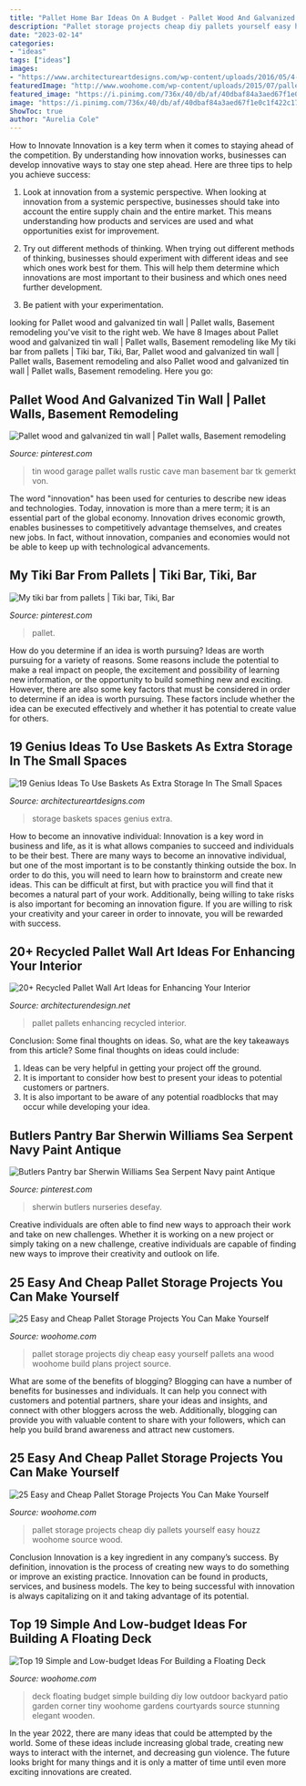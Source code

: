 ```yaml
---
title: "Pallet Home Bar Ideas On A Budget - Pallet Wood And Galvanized Tin Wall"
description: "Pallet storage projects cheap diy pallets yourself easy houzz woohome source wood"
date: "2023-02-14"
categories:
- "ideas"
tags: ["ideas"]
images:
- "https://www.architectureartdesigns.com/wp-content/uploads/2016/05/4-1.jpg"
featuredImage: "http://www.woohome.com/wp-content/uploads/2015/07/pallet-storage-ideas-woohome-16.jpg"
featured_image: "https://i.pinimg.com/736x/40/db/af/40dbaf84a3aed67f1e0c1f422c1751a9.jpg"
image: "https://i.pinimg.com/736x/40/db/af/40dbaf84a3aed67f1e0c1f422c1751a9.jpg"
ShowToc: true
author: "Aurelia Cole"
---
```



How to Innovate
Innovation is a key term when it comes to staying ahead of the competition. By understanding how innovation works, businesses can develop innovative ways to stay one step ahead. Here are three tips to help you achieve success:
1. Look at innovation from a systemic perspective. When looking at innovation from a systemic perspective, businesses should take into account the entire supply chain and the entire market. This means understanding how products and services are used and what opportunities exist for improvement.

2. Try out different methods of thinking. When trying out different methods of thinking, businesses should experiment with different ideas and see which ones work best for them. This will help them determine which innovations are most important to their business and which ones need further development.

3. Be patient with your experimentation.

	

		
looking for Pallet wood and galvanized tin wall | Pallet walls, Basement remodeling you've visit to the right web. We have 8 Images about Pallet wood and galvanized tin wall | Pallet walls, Basement remodeling like My tiki bar from pallets | Tiki bar, Tiki, Bar, Pallet wood and galvanized tin wall | Pallet walls, Basement remodeling and also Pallet wood and galvanized tin wall | Pallet walls, Basement remodeling. Here you go:
		
    
## Pallet Wood And Galvanized Tin Wall | Pallet Walls, Basement Remodeling

<img loading=lazy src="https://i.pinimg.com/736x/40/db/af/40dbaf84a3aed67f1e0c1f422c1751a9.jpg" onerror="this.onerror=null;this.src='https://tse2.mm.bing.net/th?id=OIP.mwkDALaXkhL2JhpXbtZISwHaJ3&amp;pid=15.1';" alt="Pallet wood and galvanized tin wall | Pallet walls, Basement remodeling">

_Source: pinterest.com_

>tin wood garage pallet walls rustic cave man basement bar tk gemerkt von. 

	

The word "innovation" has been used for centuries to describe new ideas and technologies. Today, innovation is more than a mere term; it is an essential part of the global economy. Innovation drives economic growth, enables businesses to competitively advantage themselves, and creates new jobs. In fact, without innovation, companies and economies would not be able to keep up with technological advancements.

    
## My Tiki Bar From Pallets | Tiki Bar, Tiki, Bar

<img loading=lazy src="https://i.pinimg.com/736x/07/ca/d8/07cad83f561b50bb37c9147b21b6ad33--tiki-bars-beach-stuff.jpg" onerror="this.onerror=null;this.src='https://tse3.mm.bing.net/th?id=OIP.Mzc4oyXkGD5oq-v1kLdsfgHaJ3&amp;pid=15.1';" alt="My tiki bar from pallets | Tiki bar, Tiki, Bar">

_Source: pinterest.com_

>pallet. 

	

How do you determine if an idea is worth pursuing?
Ideas are worth pursuing for a variety of reasons. Some reasons include the potential to make a real impact on people, the excitement and possibility of learning new information, or the opportunity to build something new and exciting. However, there are also some key factors that must be considered in order to determine if an idea is worth pursuing. These factors include whether the idea can be executed effectively and whether it has potential to create value for others.

    
## 19 Genius Ideas To Use Baskets As Extra Storage In The Small Spaces

<img loading=lazy src="https://www.architectureartdesigns.com/wp-content/uploads/2016/05/4-1.jpg" onerror="this.onerror=null;this.src='https://tse2.mm.bing.net/th?id=OIP.3XZFfS1UHQsZNbM7hcocpQHaLH&amp;pid=15.1';" alt="19 Genius Ideas To Use Baskets As Extra Storage In The Small Spaces">

_Source: architectureartdesigns.com_

>storage baskets spaces genius extra. 

	

How to become an innovative individual:
Innovation is a key word in business and life, as it is what allows companies to succeed and individuals to be their best. There are many ways to become an innovative individual, but one of the most important is to be constantly thinking outside the box. In order to do this, you will need to learn how to brainstorm and create new ideas. This can be difficult at first, but with practice you will find that it becomes a natural part of your work. Additionally, being willing to take risks is also important for becoming an innovation figure. If you are willing to risk your creativity and your career in order to innovate, you will be rewarded with success.

    
## 20+ Recycled Pallet Wall Art Ideas For Enhancing Your Interior

<img loading=lazy src="http://cdn.architecturendesign.net/wp-content/uploads/2015/06/AD-Pallet-Wall-Art-19.jpg" onerror="this.onerror=null;this.src='https://tse4.mm.bing.net/th?id=OIP.LOr43Hb7t_O9NOj7dAYJ8QHaKd&amp;pid=15.1';" alt="20+ Recycled Pallet Wall Art Ideas for Enhancing Your Interior">

_Source: architecturendesign.net_

>pallet pallets enhancing recycled interior. 

	

Conclusion: Some final thoughts on ideas.
So, what are the key takeaways from this article?
Some final thoughts on ideas could include:
1. Ideas can be very helpful in getting your project off the ground.
2. It is important to consider how best to present your ideas to potential customers or partners.
3. It is also important to be aware of any potential roadblocks that may occur while developing your idea.

    
## Butlers Pantry Bar Sherwin Williams Sea Serpent Navy Paint Antique

<img loading=lazy src="https://i.pinimg.com/736x/5b/74/08/5b740880bb642870d4a9016baab92cbd.jpg" onerror="this.onerror=null;this.src='https://tse4.mm.bing.net/th?id=OIP.shcub_PWunIJdcVHyAXASgHaLH&amp;pid=15.1';" alt="Butlers Pantry bar Sherwin Williams Sea Serpent Navy paint Antique">

_Source: pinterest.com_

>sherwin butlers nurseries desefay. 

	

Creative individuals are often able to find new ways to approach their work and take on new challenges. Whether it is working on a new project or simply taking on a new challenge, creative individuals are capable of finding new ways to improve their creativity and outlook on life.

    
## 25 Easy And Cheap Pallet Storage Projects You Can Make Yourself

<img loading=lazy src="http://www.woohome.com/wp-content/uploads/2015/07/pallet-storage-ideas-woohome-16.jpg" onerror="this.onerror=null;this.src='https://tse1.mm.bing.net/th?id=OIP.7sNU-ikhoA0rkR_hXKRQjQHaJ4&amp;pid=15.1';" alt="25 Easy and Cheap Pallet Storage Projects You Can Make Yourself">

_Source: woohome.com_

>pallet storage projects diy cheap easy yourself pallets ana wood woohome build plans project source. 

	

What are some of the benefits of blogging?
Blogging can have a number of benefits for businesses and individuals. It can help you connect with customers and potential partners, share your ideas and insights, and connect with other bloggers across the web. Additionally, blogging can provide you with valuable content to share with your followers, which can help you build brand awareness and attract new customers.

    
## 25 Easy And Cheap Pallet Storage Projects You Can Make Yourself

<img loading=lazy src="http://www.woohome.com/wp-content/uploads/2015/07/pallet-storage-ideas-woohome-10.jpg" onerror="this.onerror=null;this.src='https://tse1.mm.bing.net/th?id=OIP.f0xbvbZiLnGPntnsccNoBgHaLH&amp;pid=15.1';" alt="25 Easy and Cheap Pallet Storage Projects You Can Make Yourself">

_Source: woohome.com_

>pallet storage projects cheap diy pallets yourself easy houzz woohome source wood. 

	

Conclusion
Innovation is a key ingredient in any company’s success. By definition, innovation is the process of creating new ways to do something or improve an existing practice. Innovation can be found in products, services, and business models. The key to being successful with innovation is always capitalizing on it and taking advantage of its potential.

    
## Top 19 Simple And Low-budget Ideas For Building A Floating Deck

<img loading=lazy src="http://www.woohome.com/wp-content/uploads/2016/04/DIY-Floating-Deck-Woohome-3.jpg" onerror="this.onerror=null;this.src='https://tse4.mm.bing.net/th?id=OIP.y4SyKD3W4qLm5XvtS7LBSwHaLI&amp;pid=15.1';" alt="Top 19 Simple and Low-budget Ideas For Building a Floating Deck">

_Source: woohome.com_

>deck floating budget simple building diy low outdoor backyard patio garden corner tiny woohome gardens courtyards source stunning elegant wooden. 

	

In the year 2022, there are many ideas that could be attempted by the world. Some of these ideas include increasing global trade, creating new ways to interact with the internet, and decreasing gun violence. The future looks bright for many things and it is only a matter of time until even more exciting innovations are created.

